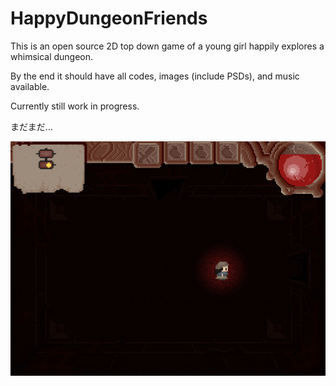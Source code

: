 # HappyDungeonFriends

This is an open source 2D top down game of a young girl happily explores a whimsical dungeon. 

By the end it should have all codes, images (include PSDs), and music available.

Currently still work in progress. 

まだまだ...

![Current screencap](https://github.com/Amarthgul/HappyDungeonFriends/blob/main/Content/Screencap/Screenshot%202021-05-09%20005224.png)

